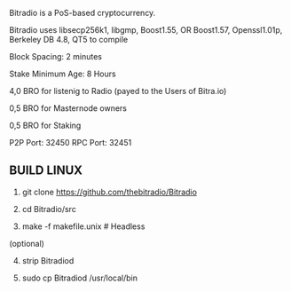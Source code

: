 
Bitradio is a PoS-based cryptocurrency.

Bitradio uses libsecp256k1, libgmp, Boost1.55, OR Boost1.57,  Openssl1.01p, Berkeley DB 4.8, QT5 to compile

Block Spacing: 2 minutes

Stake Minimum Age: 8 Hours

4,0 BRO for listenig to Radio (payed to the Users of Bitra.io)

0,5 BRO for Masternode owners

0,5 BRO for Staking


P2P Port: 32450
RPC Port: 32451


BUILD LINUX
-----------
1) git clone https://github.com/thebitradio/Bitradio

2) cd Bitradio/src

3) make -f makefile.unix            # Headless

(optional)

4) strip Bitradiod

5) sudo cp Bitradiod /usr/local/bin
